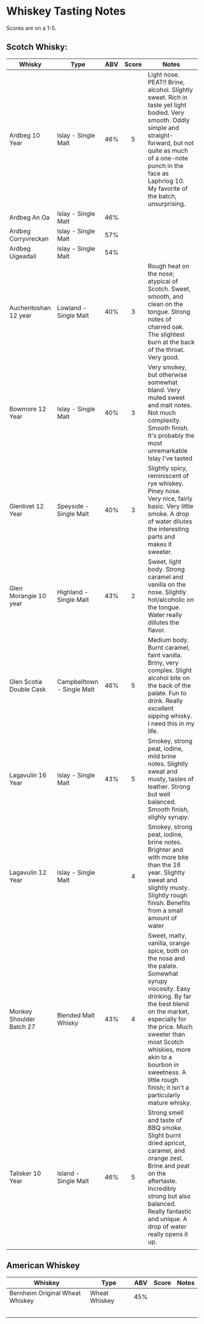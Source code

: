 # Whiskey Tasting Notes

Scores are on a 1-5. 

## Scotch Whisky:

| Whisky                   | Type                       | ABV | Score | Notes                                                                                                                                                                                                                                                                                                                     |
|--------------------------|----------------------------|:---:|:-----:|---------------------------------------------------------------------------------------------------------------------------------------------------------------------------------------------------------------------------------------------------------------------------------------------------------------------------|
| Ardbeg 10 Year           | Islay - Single Malt        | 46% | 5     | Light nose. PEAT!! Brine, alcohol. Slightly sweet. Rich in taste yet light bodied. Very smooth. Oddly simple and straight-forward, but not quite as much of a one-note punch in the face as Laphriog 10. My favorite of the batch, unsurprising.                                                                          |
| Ardbeg An Oa             | Islay - Single Malt        | 46% |       |                                                                                                                                                                                                                                                                                                                           |
| Ardbeg Corryvreckan      | Islay - Single Malt        | 57% |       |                                                                                                                                                                                                                                                                                                                           |
| Ardbeg Uigeadail         | Islay - Single Malt        | 54% |       |                                                                                                                                                                                                                                                                                                                           |
| Auchentoshan 12 year     | Lowland - Single Malt      | 40% | 3     | Rough heat on the nose; atypical of Scotch. Sweet, smooth, and clean on the tongue. Strong notes of charred oak. The slightest burn at the back of the throat. Very good.                                                                                                                                                 |
| Bowmore 12 Year          | Islay - Single Malt        | 40% | 3     | Very smokey, but otherwise somewhat bland. Very muted sweet and malt notes. Not much complexity. Smooth finish. It's probably the most unremarkable Islay I've tasted                                                                                                                                                     |
| Glenlivet 12 Year        | Speyside - Single Malt     | 40% | 3     | Slightly spicy, reminiscent of rye whiskey. Piney nose. Very nice, fairly basic. Very little smoke. A drop of water dilutes the interesting parts and makes it sweeter.                                                                                                                                                   |
| Glen Morangie 10 year    | Highland - Single Malt     | 43% | 2     | Sweet, light body. Strong caramel and vanilla on the nose. Slightly hot/alcoholic on the tongue. Water really dillutes the flavor.                                                                                                                                                                                        |
| Glen Scotia Double Cask  | Campbelltown - Single Malt | 46% | 5     | Medium body. Burnt caramel, faint vanilla. Briny, very complex. Slight alcohol bite on the back of the palate. Fun to drink. Really excellent sipping whisky. I need this in my life.                                                                                                                                     |
| Lagavulin 16 Year        | Islay - Single Malt        | 43% | 5     | Smokey, strong peat, iodine, mild brine notes. Slightly sweat and musty, tastes of leather. Strong but well balanced. Smooth finish, slighly syrupy.                                                                                                                                                                      |
| Lagavulin 12 Year        | Islay - Single Malt        |     | 4     | Smokey, strong peat, iodine, brine notes. Brighter and with more bite than the 16 year. Slightly sweat and slightly musty. Slightly rough finish. Benefits from a small amount of water                                                                                                                                   |
| Monkey Shoulder Batch 27 | Blended Malt Whisky        | 43% | 4     | Sweet, malty, vanilla, orange spice, both on the nose and the palate. Somewhat syrupy viscosity. Easy drinking. By far the best blend on the market, especially for the price. Much sweeter than most Scotch whiskies, more akin to a bourbon in sweetness. A little rough finish; it isn't a particularly mature whisky. |
| Talisker 10 Year         | Island - Single Malt       | 46% | 5     | Strong smell and taste of BBQ smoke. Slight burnt dried apricot, caramel, and orange zest. Brine and peat on the aftertaste. Incredibly strong but also balanced. Really fantastic and unique. A drop of water really opens it up.                                                                                        |
|                          |                            |     |       |                                                                                                                                                                                                                                                                                                                           |

## American Whiskey

| Whiskey                         | Type          | ABV | Score | Notes |
|---------------------------------|---------------|:---:|:-----:|-------|
| Bernheim Original Wheat Whiskey | Wheat Whiskey | 45% |       |       |
|                                 |               |     |       |       |
|                                 |               |     |       |       |
|                                 |               |     |       |       |
|                                 |               |     |       |       |
|                                 |               |     |       |       |
